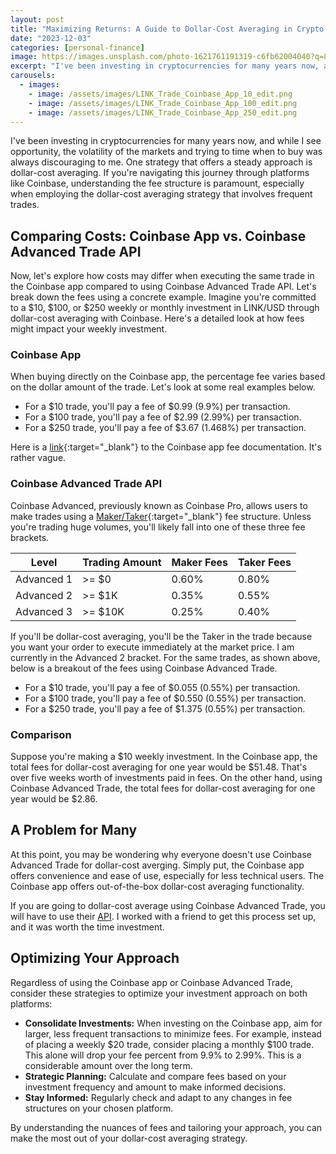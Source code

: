 ```yaml
---
layout: post
title: "Maximizing Returns: A Guide to Dollar-Cost Averaging in Crypto with Coinbase"
date: "2023-12-03"
categories: [personal-finance]
image: https://images.unsplash.com/photo-1621761191319-c6fb62004040?q=80&w=1974&auto=format&fit=crop&ixlib=rb-4.0.3&ixid=M3wxMjA3fDB8MHxwaG90by1wYWdlfHx8fGVufDB8fHx8fA%3D%3D
excerpt: "I've been investing in cryptocurrencies for many years now, and while I see opportunity, the volatility of the markets and trying to time when to buy was always discouraging to me. One strategy that offers a steady approach is dollar-cost averaging. If you're navigating this journey through platforms like Coinbase, understanding the fee structure is paramount, especially when employing the dollar-cost averaging strategy that involves frequent trades."
carousels:
  - images: 
    - image: /assets/images/LINK_Trade_Coinbase_App_10_edit.png
    - image: /assets/images/LINK_Trade_Coinbase_App_100_edit.png
    - image: /assets/images/LINK_Trade_Coinbase_App_250_edit.png
---
```


I've been investing in cryptocurrencies for many years now, and while I see opportunity, the volatility of the markets and trying to time when to buy was always discouraging to me. One strategy that offers a steady approach is dollar-cost averaging. If you're navigating this journey through platforms like Coinbase, understanding the fee structure is paramount, especially when employing the dollar-cost averaging strategy that involves frequent trades.

## Comparing Costs: Coinbase App vs. Coinbase Advanced Trade API

Now, let's explore how costs may differ when executing the same trade in the Coinbase app compared to using Coinbase Advanced Trade API. Let's break down the fees using a concrete example. Imagine you're committed to a $10, $100, or $250 weekly or monthly investment in LINK/USD through dollar-cost averaging with Coinbase. Here's a detailed look at how fees might impact your weekly investment.

### Coinbase App
When buying directly on the Coinbase app, the percentage fee varies based on the dollar amount of the trade. Let's look at some real examples below.

- For a $10 trade, you'll pay a fee of $0.99 (9.9%) per transaction.
- For a $100 trade, you'll pay a fee of $2.99 (2.99%) per transaction.
- For a $250 trade, you'll pay a fee of $3.67 (1.468%) per transaction.

Here is a [link](https://help.coinbase.com/en/coinbase/trading-and-funding/pricing-and-fees/fees){:target="_blank"} to the Coinbase app fee documentation. It's rather vague.

### Coinbase Advanced Trade API
Coinbase Advanced, previously known as Coinbase Pro, allows users to make trades using a [Maker/Taker](){:target="_blank"} fee structure. Unless you're trading huge volumes, you'll likely fall into one of these three fee brackets.

| Level | Trading Amount | Maker Fees | Taker Fees |
| --- | --- | --- | --- |
| Advanced 1 | >= $0 | 0.60% | 0.80% |
| Advanced 2 | >= $1K | 0.35% | 0.55% |
| Advanced 3 | >= $10K | 0.25% | 0.40% |

If you'll be dollar-cost averaging, you'll be the Taker in the trade because you want your order to execute immediately at the market price. I am currently in the Advanced 2 bracket. For the same trades, as shown above, below is a breakout of the fees using Coinbase Advanced Trade.

- For a $10 trade, you'll pay a fee of $0.055 (0.55%) per transaction.
- For a $100 trade, you'll pay a fee of $0.550 (0.55%) per transaction.
- For a $250 trade, you'll pay a fee of $1.375 (0.55%) per transaction.

### Comparison
Suppose you're making a $10 weekly investment. In the Coinbase app, the total fees for dollar-cost averaging for one year would be $51.48. That's over five weeks worth of investments paid in fees. On the other hand, using Coinbase Advanced Trade, the total fees for dollar-cost averaging for one year would be $2.86.

## A Problem for Many
At this point, you may be wondering why everyone doesn't use Coinbase Advanced Trade for dollar-cost averging. Simply put, the Coinbase app offers convenience and ease of use, especially for less technical users. The Coinbase app offers out-of-the-box dollar-cost averaging functionality.

If you are going to dollar-cost average using Coinbase Advanced Trade, you will have to use their [API](https://www.coinbase.com/cloud/products/advanced-trade-api). I worked with a friend to get this process set up, and it was worth the time investment.

## Optimizing Your Approach

Regardless of using the Coinbase app or Coinbase Advanced Trade, consider these strategies to optimize your investment approach on both platforms:

- **Consolidate Investments:** When investing on the Coinbase app, aim for larger, less frequent transactions to minimize fees. For example, instead of placing a weekly $20 trade, consider placing a monthly $100 trade. This alone will drop your fee percent from 9.9% to 2.99%. This is a considerable amount over the long term.
- **Strategic Planning:** Calculate and compare fees based on your investment frequency and amount to make informed decisions.
- **Stay Informed:** Regularly check and adapt to any changes in fee structures on your chosen platform.

By understanding the nuances of fees and tailoring your approach, you can make the most out of your dollar-cost averaging strategy.